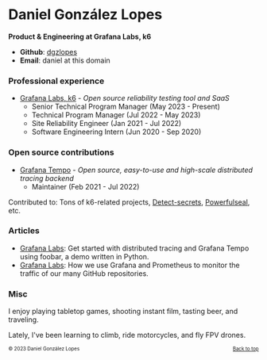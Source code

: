 # Daniel González Lopes

**Product & Engineering at Grafana Labs, k6**

- **Github**: [dgzlopes](https://github.com/dgzlopes) 
- **Email**: daniel at this domain

### Professional experience

- [Grafana Labs, k6](https://k6.io/) - *Open source reliability testing tool and SaaS*
   - Senior Technical Program Manager (May 2023 - Present)
   - Technical Program Manager (Jul 2022 - May 2023)
   - Site Reliability Engineer (Jan 2021 - Jul 2022)
   - Software Engineering Intern (Jun 2020 - Sep 2020)

### Open source contributions

- [Grafana Tempo](https://github.com/grafana/tempo) - *Open source, easy-to-use and high-scale distributed tracing backend*
   - Maintainer (Feb 2021 - Jul 2022)

Contributed to: Tons of k6-related projects, [Detect-secrets](https://github.com/Yelp/detect-secrets), [Powerfulseal](https://github.com/bloomberg/powerfulseal), etc.

### Articles

- [Grafana Labs](https://grafana.com/blog/2021/05/04/get-started-with-distributed-tracing-and-grafana-tempo-using-foobar-a-demo-written-in-python/): Get started with distributed tracing and Grafana Tempo using foobar, a demo written in Python.
- [Grafana Labs](https://grafana.com/blog/2021/09/20/how-we-use-grafana-and-prometheus-to-monitor-the-traffic-of-our-many-github-repositories/): How we use Grafana and Prometheus to monitor the traffic of our many GitHub repositories.

### Misc
I enjoy playing tabletop games, shooting instant film, tasting beer, and traveling.

Lately, I've been learning to climb, ride motorcycles, and fly FPV drones.

<sub><sup>© 2023 Daniel González Lopes </a><a href="#" style="float: right;">Back to top</a></sup></sub>
